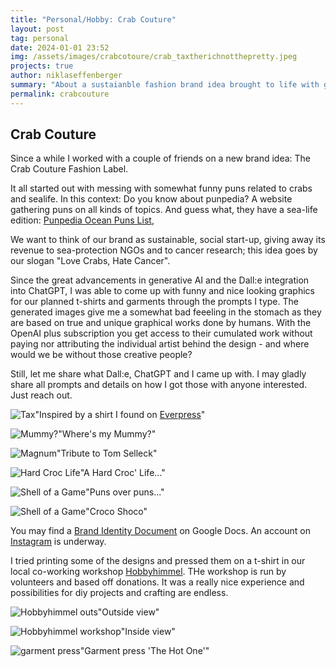 ```yaml
---
title: "Personal/Hobby: Crab Couture"
layout: post
tag: personal
date: 2024-01-01 23:52
img: /assets/images/crabcotoure/crab_taxtherichnotthepretty.jpeg
projects: true
author: niklaseffenberger
summary: "About a sustaianble fashion brand idea brought to life with generative AI"
permalink: crabcouture
---
```




## Crab Couture

Since a while I worked with a couple of friends on a new brand idea: The Crab Couture Fashion Label.

It all started out with messing with somewhat funny puns related to crabs and sealife. In this context: Do you know about punpedia? A  website gathering puns on all kinds of topics. And guess what, they have a sea-life edition: [Punpedia Ocean Puns List](https://punpedia.org/ocean-puns/),

We want to think of our brand as sustainable, social start-up, giving away its revenue to sea-protection NGOs and to cancer research; this idea goes by our slogan "Love Crabs, Hate Cancer".

Since the great advancements in generative AI and the Dall:e integration into ChatGPT, I was able to come up with funny and nice looking graphics for our planned t-shirts and garments through the prompts I type. The generated images give me a somewhat bad feeeling in the stomach as they are based on true and unique graphical works done by humans. With the OpenAI plus subscription you get access to their cumulated work without paying nor attributing the individual artist behind the design - and where would we be without those creative people?

Still, let me share what Dall:e, ChatGPT and I came up with. I may gladly share all prompts and details on how I got those with anyone interested. Just reach out.


![Tax](/assets/images/crabcotoure/crab_taxtherichnotthepretty.jpeg)"Inspired by a shirt I found on [Everpress](https://everpress.com/tax-the-rich-not-the-pretty)"

![Mummy?](/assets/images/crabcouture/crab_wheresmymummy.jpg)"Where's my Mummy?"

![Magnum](/assets/images/crabcouture/crab_magnum.jpg)"Tribute to Tom Selleck"

![Hard Croc Life](/assets/images/crabcouture/crab_hardcroclife.jpg)"A Hard Croc' Life..."

![Shell of a Game](/assets/images/crabcouture/crab_game.jpg)"Puns over puns..."

![Shell of a Game](assets/images/crabcouture/crab_crocoshoco.jpg)"Croco Shoco"


You may find a [Brand Identity Document](https://docs.google.com/document/d/1sBh8_KVx-moWjLMZYwgG7HW_GMa3X2SWPLvVgWHNhxE/edit?usp=sharing) on Google Docs. An account on [Instagram](https://www.instagram.com/crabcoutureofficial) is underway.

I tried printing some of the designs and pressed them on a t-shirt in our local co-working workshop [Hobbyhimmel](https://hobbyhimmel.de/). THe workshop is run by volunteers and based off donations. It was a really nice experience and possibilities for diy projects and crafting are endless.


![Hobbyhimmel outs](/assets/images/crabcouture/hobbyhimmel_outside.jpg)"Outside view"

![Hobbyhimmel workshop](/assets/images/crabcouture/hobbyhimmel_workshop.jpg)"Inside view"

![garment press](/assets/images/crabcouture/hobbyhimmel_hotone.jpg)"Garment press 'The Hot One'"
